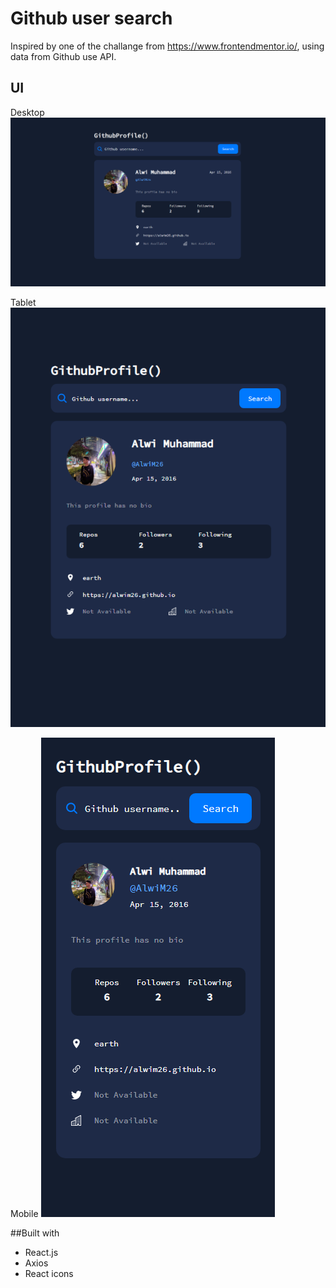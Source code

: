 
# Github user search
Inspired by one of the challange from https://www.frontendmentor.io/, using data from Github use API.

## UI
Desktop
![Desktop](./src/Assets/Desktop.png)

Tablet
![Tablet](./src/Assets/Tablet.png)

Mobile
![Mobile](./src/Assets/Mobile.png)

##Built with

 - React.js
 - Axios
 - React icons
